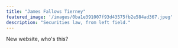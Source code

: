 ```yaml
---
title: "James Fallows Tierney"
featured_image: '/images/0ba1e391007f93d43575fb2e584ad367.jpeg'
description: "Securities law, from left field."
---
```

New website, who's this?